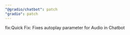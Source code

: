 ```yaml
---
"@gradio/chatbot": patch
"gradio": patch
---
```


fix:Quick Fix: Fixes autoplay parameter for Audio in Chatbot
